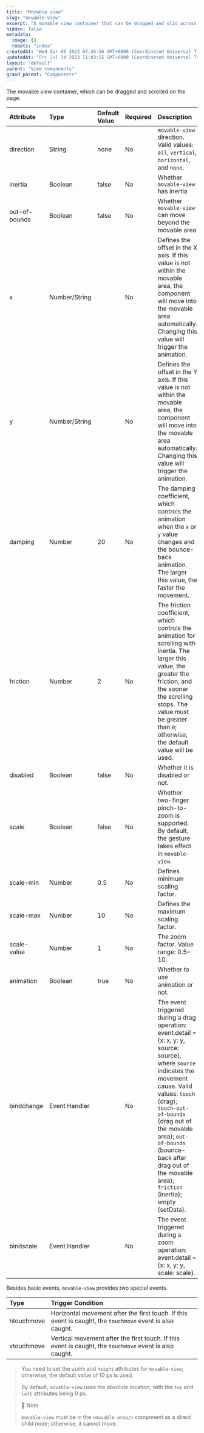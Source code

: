 ```yaml
---
title: "Movable view"
slug: "movable-view"
excerpt: "A movable view container that can be dragged and slid across the page."
hidden: false
metadata: 
  image: []
  robots: "index"
createdAt: "Wed Apr 05 2023 07:45:16 GMT+0000 (Coordinated Universal Time)"
updatedAt: "Fri Jul 14 2023 11:03:55 GMT+0000 (Coordinated Universal Time)"
layout: "default"
parent: "View components"
grand_parent: "Components"
---
```

The movable view container, which can be dragged and scrolled on the page.

| Attribute     | Type          | Default Value | Required | Description                                                                                                                                                                                                                                                                                                                           |
| :------------ | :------------ | :------------ | :------- | :------------------------------------------------------------------------------------------------------------------------------------------------------------------------------------------------------------------------------------------------------------------------------------------------------------------------------------ |
| direction     | String        | none          | No       | `movable-view` direction. Valid values: `all`, `vertical`, `horizontal`, and `none`.                                                                                                                                                                                                                                                  |
| inertia       | Boolean       | false         | No       | Whether `movable-view `has inertia                                                                                                                                                                                                                                                                                                    |
| out-of-bounds | Boolean       | false         | No       | Whether `movable-view` can move beyond the movable area                                                                                                                                                                                                                                                                               |
| x             | Number/String |               | No       | Defines the offset in the X axis. If this value is not within the movable area, the component will move into the movable area automatically. Changing this value will trigger the animation.                                                                                                                                          |
| y             | Number/String |               | No       | Defines the offset in the Y axis. If this value is not within the movable area, the component will move into the movable area automatically. Changing this value will trigger the animation.                                                                                                                                          |
| damping       | Number        | 20            | No       | The damping coefficient, which controls the animation when the `x` or `y` value changes and the bounce-back animation. The larger this value, the faster the movement.                                                                                                                                                                |
| friction      | Number        | 2             | No       | The friction coefficient, which controls the animation for scrolling with inertia. The larger this value, the greater the friction, and the sooner the scrolling stops. The value must be greater than `0`; otherwise, the default value will be used.                                                                                |
| disabled      | Boolean       | false         | No       | Whether it is disabled or not.                                                                                                                                                                                                                                                                                                        |
| scale         | Boolean       | false         | No       | Whether two-finger pinch-to-zoom is supported. By default, the gesture takes effect in `movable- view`.                                                                                                                                                                                                                               |
| scale-min     | Number        | 0.5           | No       | Defines minimum scaling factor.                                                                                                                                                                                                                                                                                                       |
| scale-max     | Number        | 10            | No       | Defines the maximum scaling factor.                                                                                                                                                                                                                                                                                                   |
| scale-value   | Number        | 1             | No       | The zoom factor. Value range: 0.5–10.                                                                                                                                                                                                                                                                                                 |
| animation     | Boolean       | true          | No       | Whether to use animation or not.                                                                                                                                                                                                                                                                                                      |
| bindchange    | Event Handler |               | No       | The event triggered during a drag operation: event.detail = {x: x, y: y, source: source}, where `source` indicates the movement cause. Valid values: `touch` (drag); `touch-out-of-bounds` (drag   out of the movable area); `out-of-bounds `(bounce-back after drag out of the movable area); `friction` (inertia); empty (setData). |
| bindscale     | Event Handler |               | No       | The event triggered during a zoom operation: event.detail = {x: x, y: y, scale: scale}.                                                                                                                                                                                                                                               |

Besides basic events, `movable-view` provides two special events.

| Type       | Trigger Condition                                                                                         |
| :--------- | :-------------------------------------------------------------------------------------------------------- |
| htouchmove | Horizontal movement after the first touch. If this event is caught, the `touchmove` event is also caught. |
| vtouchmove | Vertical movement after the first touch. If this event is caught, the `touchmove` event is also caught.   |

> You need to set the `width` and `height` attributes for `movable-view`; otherwise, the default value of 10 px is used.
>
> By default, `movable-view` uses the absolute location, with the `top` and `left` attributes being 0 px.

> 📘 Note
> 
> `movable-view` must be in the `<movable-area/>` component as a direct child node; otherwise, it cannot move.
